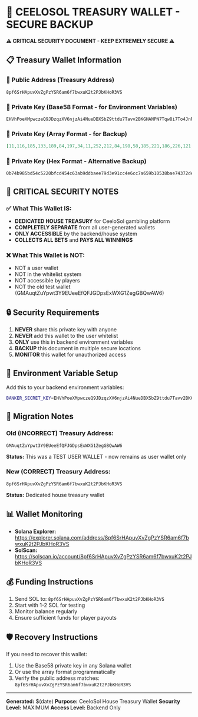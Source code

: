 # 🏦 CEELOSOL TREASURY WALLET - SECURE BACKUP

**⚠️ CRITICAL SECURITY DOCUMENT - KEEP EXTREMELY SECURE ⚠️**

## 📋 Treasury Wallet Information

### 🏦 Public Address (Treasury Address)
```
8pf6SrHApuvXvZgPzYSR6am6f7bwxuK2t2PJbKHoR3VS
```

### 🔑 Private Key (Base58 Format - for Environment Variables)
```
EHVhPoeXMpwczeQ9JDzqzXV6njzAi4NueDBXSbZ9ttdu7Tavv2BKGHANPN7Tqw8i7To4JnRDjmxXJnXbo3f4hRr
```

### 🔑 Private Key (Array Format - for Backup)
```json
[11,116,185,133,189,84,197,34,11,252,212,84,198,58,185,221,186,226,121,211,233,28,196,230,204,122,101,155,16,83,139,174,116,55,45,237,224,153,108,28,79,225,16,255,104,3,242,63,129,18,12,112,33,221,59,65,68,145,106,171,109,3,245,217]
```

### 🔑 Private Key (Hex Format - Alternative Backup)
```
0b74b985bd54c5220bfcd454c63ab9ddbaee79d3e91cc4e6cc7a659b10538bae74372dede0996c1c4fe110ff6803f23f81120c7021dd3b41449166ab6d03f5d9
```

## 🚨 CRITICAL SECURITY NOTES

### ✅ What This Wallet IS:
- **DEDICATED HOUSE TREASURY** for CeeloSol gambling platform
- **COMPLETELY SEPARATE** from all user-generated wallets
- **ONLY ACCESSIBLE** by the backend/house system
- **COLLECTS ALL BETS** and **PAYS ALL WINNINGS**

### ❌ What This Wallet is NOT:
- NOT a user wallet
- NOT in the whitelist system
- NOT accessible by players
- NOT the old test wallet (GMAuqtZuYpwt3Y9EUeeEfQFJGDpsExWXG1ZegGBQwAW6)

## 🔒 Security Requirements

1. **NEVER** share this private key with anyone
2. **NEVER** add this wallet to the user whitelist
3. **ONLY** use this in backend environment variables
4. **BACKUP** this document in multiple secure locations
5. **MONITOR** this wallet for unauthorized access

## 📝 Environment Variable Setup

Add this to your backend environment variables:
```bash
BANKER_SECRET_KEY=EHVhPoeXMpwczeQ9JDzqzXV6njzAi4NueDBXSbZ9ttdu7Tavv2BKGHANPN7Tqw8i7To4JnRDjmxXJnXbo3f4hRr
```

## 🔄 Migration Notes

### Old (INCORRECT) Treasury Address:
```
GMAuqtZuYpwt3Y9EUeeEfQFJGDpsExWXG1ZegGBQwAW6
```
**Status:** This was a TEST USER WALLET - now remains as user wallet only

### New (CORRECT) Treasury Address:
```
8pf6SrHApuvXvZgPzYSR6am6f7bwxuK2t2PJbKHoR3VS
```
**Status:** Dedicated house treasury wallet

## 📊 Wallet Monitoring

- **Solana Explorer:** https://explorer.solana.com/address/8pf6SrHApuvXvZgPzYSR6am6f7bwxuK2t2PJbKHoR3VS
- **SolScan:** https://solscan.io/account/8pf6SrHApuvXvZgPzYSR6am6f7bwxuK2t2PJbKHoR3VS

## 💰 Funding Instructions

1. Send SOL to: `8pf6SrHApuvXvZgPzYSR6am6f7bwxuK2t2PJbKHoR3VS`
2. Start with 1-2 SOL for testing
3. Monitor balance regularly
4. Ensure sufficient funds for player payouts

## 🛡️ Recovery Instructions

If you need to recover this wallet:
1. Use the Base58 private key in any Solana wallet
2. Or use the array format programmatically
3. Verify the public address matches: `8pf6SrHApuvXvZgPzYSR6am6f7bwxuK2t2PJbKHoR3VS`

---

**Generated:** $(date)
**Purpose:** CeeloSol House Treasury Wallet
**Security Level:** MAXIMUM
**Access Level:** Backend Only
